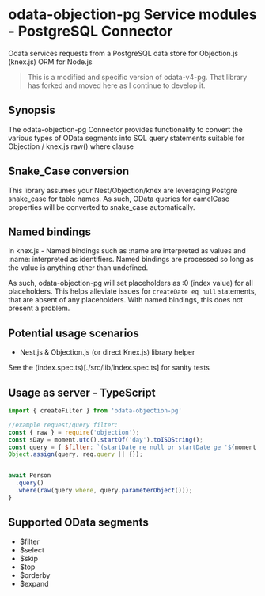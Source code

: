 # odata-objection-pg Service modules - PostgreSQL Connector

Odata services requests from a PostgreSQL data store for Objection.js (knex.js) ORM for Node.js

> This is a modified and specific version of odata-v4-pg.  That library has forked and moved here as I continue to develop it.

## Synopsis
The odata-objection-pg Connector provides functionality to convert the various types of OData segments
into SQL query statements suitable for Objection / knex.js raw() where clause

## Snake_Case conversion
This library assumes your Nest/Objection/knex are leveraging Postgre snake_case for table names.
As such, OData queries for camelCase properties will be converted to snake_case automatically.

## Named bindings
In knex.js - Named bindings such as :name are interpreted as values and :name: interpreted as identifiers. Named bindings are processed so long as the value is anything other than undefined.

As such, odata-objection-pg  will set placeholders as :0 (index value) for all placeholders.
This helps alleviate issues for `createDate eq null` statements, that are absent of any placeholders. With named bindings, this does not present a problem.

## Potential usage scenarios

- Nest.js & Objection.js (or direct Knex.js) library helper

See the (index.spec.ts)[./src/lib/index.spec.ts] for sanity tests

## Usage as server - TypeScript

```javascript
import { createFilter } from 'odata-objection-pg'

//example request/query filter:  
const { raw } = require('objection');
const sDay = moment.utc().startOf('day').toISOString();
const query = { $filter: `(startDate ne null or startDate ge '${moment.utc().startOf('day').toISOString()}')`, $expand: '' };
Object.assign(query, req.query || {});


await Person
  .query()
  .where(raw(query.where, query.parameterObject()));
}
```



## Supported OData segments

* $filter
* $select
* $skip
* $top
* $orderby
* $expand
